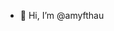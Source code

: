 - 👋 Hi, I’m @amyfthau
<!---
amyfthau/amyfthau is a ✨ special ✨ repository because its `README.md` (this file) appears on your GitHub profile.
You can click the Preview link to take a look at your changes.
--->

